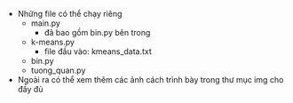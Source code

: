  - Những file có thể chạy riêng
    + main.py
        + đã bao gồm bin.py bên trong
    + k-means.py
      + file đầu vào: kmeans_data.txt
    + bin.py
    + tuong_quan.py
 - Ngoài ra có thể xem thêm các ảnh cách trình bày trong thư mục img cho đầy đủ
